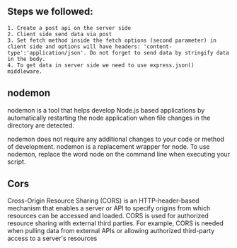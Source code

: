 ## Steps we followed:
    1. Create a post api on the server side
    2. Client side send data via post
    3. Set fetch method inside the fetch options (second parameter) in client side and options will have headers: 'content-type':'application/json'. Do not forget to send data by stringify data in the body.
    4. To get data in server side we need to use express.json() middleware.

## nodemon
nodemon is a tool that helps develop Node.js based applications by automatically restarting the node application when file changes in the directory are detected.

nodemon does not require any additional changes to your code or method of development. nodemon is a replacement wrapper for node. To use nodemon, replace the word node on the command line when executing your script.

## Cors
Cross-Origin Resource Sharing (CORS) is an HTTP-header-based mechanism that enables a server or API to specify origins from which resources can be accessed and loaded. CORS is used for authorized resource sharing with external third parties. For example, CORS is needed when pulling data from external APIs or allowing authorized third-party access to a server's resources

